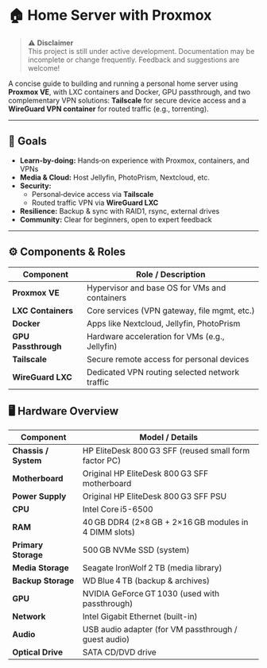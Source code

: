 # 🏠 Home Server with Proxmox

> ⚠️ **Disclaimer**  
> This project is still under active development. Documentation may be incomplete or change frequently. Feedback and suggestions are welcome!

A concise guide to building and running a personal home server using **Proxmox VE**, with LXC containers and Docker, GPU passthrough, and two complementary VPN solutions: **Tailscale** for secure device access and a **WireGuard VPN container** for routed traffic (e.g., torrenting).

---

## 🎯 Goals

- **Learn-by-doing:** Hands‑on experience with Proxmox, containers, and VPNs  
- **Media & Cloud:** Host Jellyfin, PhotoPrism, Nextcloud, etc.  
- **Security:**  
  - Personal‑device access via **Tailscale**  
  - Routed traffic VPN via **WireGuard LXC**  
- **Resilience:** Backup & sync with RAID1, rsync, external drives  
- **Community:** Clear for beginners, open to expert feedback  

---

## ⚙️ Components & Roles

| Component           | Role / Description                                |
|---------------------|---------------------------------------------------|
| **Proxmox VE**      | Hypervisor and base OS for VMs and containers     |
| **LXC Containers**  | Core services (VPN gateway, file mgmt, etc.)      |
| **Docker**          | Apps like Nextcloud, Jellyfin, PhotoPrism         |
| **GPU Passthrough** | Hardware acceleration for VMs (e.g., Jellyfin)    |
| **Tailscale**       | Secure remote access for personal devices         |
| **WireGuard LXC**   | Dedicated VPN routing selected network traffic    |

## 🖥️ Hardware Overview

| Component               | Model / Details                                                      |
|-------------------------|----------------------------------------------------------------------|
| **Chassis / System**    | HP EliteDesk 800 G3 SFF (reused small form factor PC)                |
| **Motherboard**         | Original HP EliteDesk 800 G3 SFF motherboard                         |
| **Power Supply**        | Original HP EliteDesk 800 G3 SFF PSU                                  |
| **CPU**                 | Intel Core i5-6500                                                   |
| **RAM**                 | 40 GB DDR4 (2×8 GB + 2×16 GB modules in 4 DIMM slots)                |
| **Primary Storage**     | 500 GB NVMe SSD (system)                                             |
| **Media Storage**       | Seagate IronWolf 2 TB (media library)                                |
| **Backup Storage**      | WD Blue 4 TB (backup & archives)                                     |
| **GPU**                 | NVIDIA GeForce GT 1030 (used with passthrough)                       |
| **Network**             | Intel Gigabit Ethernet (built-in)                                    |
| **Audio**               | USB audio adapter (for VM passthrough / guest audio)                 |
| **Optical Drive**       | SATA CD/DVD drive                                                    |
